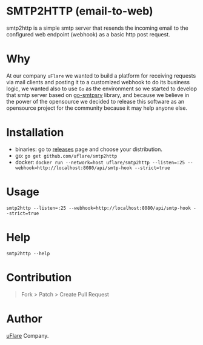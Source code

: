 SMTP2HTTP (email-to-web)
========================
smtp2http is a simple smtp server that resends the incoming email to the configured web endpoint (webhook) as a basic http post request.

Why
===
At our company `uFlare` we wanted to build a platform for receiving requests via mail clients and posting it to a customized webhook to do its business logic, we wanted also to use `Go` as the environment so we started to develop that smtp server based on 
[go-smtpsrv](https://github.com/alash3al/go-smtpsrv) library, and because we believe in the power of the opensource we decided to release this software as an opensource project for the community because it may help anyone else.

Installation
=============
- binaries: go to [releases](https://github.com/uflare/smtp2http/releases) page and choose your distribution.
- go: `go get github.com/uflare/smtp2http`
- docker: `docker run --network=host uflare/smtp2http --listen=:25 --webhook=http://localhost:8080/api/smtp-hook --strict=true`

Usage
=====
`smtp2http --listen=:25 --webhook=http://localhost:8080/api/smtp-hook --strict=true`

Help
====
`smtp2http --help`

Contribution
=============
> Fork > Patch > Create Pull Request

Author
=======
[uFlare](https://www.uflare.io) Company.
